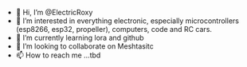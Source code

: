 - 👋 Hi, I’m @ElectricRoxy
- 👀 I’m interested in everything electronic, especially microcontrollers (esp8266, esp32, propeller), computers, code and RC cars.
- 🌱 I’m currently learning lora and github
- 💞️ I’m looking to collaborate on Meshtasitc
- 📫 How to reach me ...tbd

<!---
ElectricRoxy/ElectricRoxy is a ✨ special ✨ repository because its `README.md` (this file) appears on your GitHub profile.
You can click the Preview link to take a look at your changes.
--->
